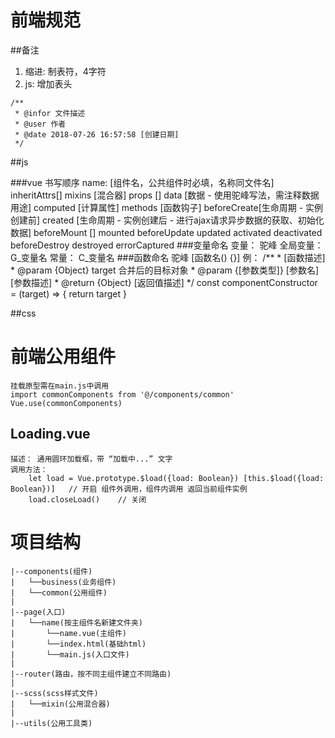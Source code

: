 # 前端规范

##备注
1. 缩进: 制表符，4字符
2. js: 增加表头
```
/**
 * @infor 文件描述
 * @user 作者
 * @date 2018-07-26 16:57:58 [创建日期]
 */
```

##js

###vue 书写顺序
	name:		[组件名，公共组件时必填，名称同文件名]
	inheritAttrs[]
	mixins		[混合器]
	props		[]
	data		[数据 - 使用驼峰写法，需注释数据用途]
	computed	[计算属性]
	methods		[函数钩子]
	beforeCreate[生命周期 - 实例创建前]
	created		[生命周期 - 实例创建后 - 进行ajax请求异步数据的获取、初始化数据]
	beforeMount	[]
	mounted
	beforeUpdate
	updated
	activated
	deactivated
	beforeDestroy
	destroyed
	errorCaptured
###变量命名
	变量：		驼峰
	全局变量：	G_变量名
	常量：		C_变量名
###函数命名
	驼峰 [函数名() {}]
	例：
		/**
		 * [函数描述]
		 * @param  {Object} target 合并后的目标对象
		 * @param  {[参数类型]}   [参数名]   [参数描述]
		 * @return {Object}        [返回值描述]
		 */
		const componentConstructor = (target) => {
			return target
		}

##css
	




# 前端公用组件
	挂载原型需在main.js中调用
	import commonComponents from '@/components/common'
	Vue.use(commonComponents)
## Loading.vue
	描述： 通用圆环加载框，带 “加载中...” 文字
	调用方法：
		let load = Vue.prototype.$load({load: Boolean}) [this.$load({load: Boolean})]	// 开启 组件外调用，组件内调用 返回当前组件实例
		load.closeLoad()	// 关闭


# 项目结构

	|--components(组件)
	|	└──business(业务组件)
	|	└──common(公用组件)
	|
	|--page(入口)
	|	└──name(按主组件名新建文件夹)
	|		└──name.vue(主组件)
	|		└──index.html(基础html)
	|		└──main.js(入口文件)
	|
	|--router(路由，按不同主组件建立不同路由)
	|
	|--scss(scss样式文件)
	|	└──mixin(公用混合器)
	|
	|--utils(公用工具类)




